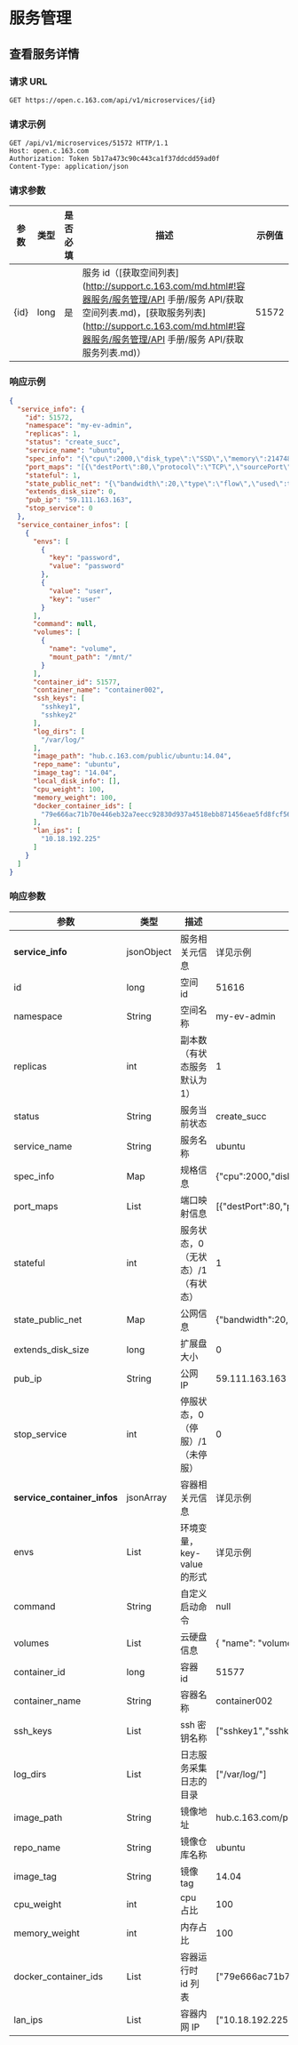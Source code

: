 # 服务管理

## 查看服务详情

### 请求 URL

`GET https://open.c.163.com/api/v1/microservices/{id}`

### 请求示例

```http
GET /api/v1/microservices/51572 HTTP/1.1
Host: open.c.163.com
Authorization: Token 5b17a473c90c443ca1f37ddcdd59ad0f
Content-Type: application/json
```

### 请求参数

| 参数 | 类型 | 是否必填 |                                  描述                                 | 示例值 |
|------|------|----------|-----------------------------------------------------------------------|--------|
| {id} | long | 是       | 服务 id（[获取空间列表](http://support.c.163.com/md.html#!容器服务/服务管理/API 手册/服务 API/获取空间列表.md)，[获取服务列表](http://support.c.163.com/md.html#!容器服务/服务管理/API 手册/服务 API/获取服务列表.md)） |  51572 |


### 响应示例

```json
{
  "service_info": {
    "id": 51572,
    "namespace": "my-ev-admin",
    "replicas": 1,
    "status": "create_succ",
    "service_name": "ubuntu",
    "spec_info": "{\"cpu\":2000,\"disk_type\":\"SSD\",\"memory\":2147483648,\"spec_alias\":\"C2M2S20\",\"storage\":20}",
    "port_maps": "[{\"destPort\":80,\"protocol\":\"TCP\",\"sourcePort\":8080}]",
    "stateful": 1,
    "state_public_net": "{\"bandwidth\":20,\"type\":\"flow\",\"used\":true}",
    "extends_disk_size": 0,
    "pub_ip": "59.111.163.163",
    "stop_service": 0
  },
  "service_container_infos": [
    {
      "envs": [
        {
          "key": "password",
          "value": "password"
        },
        {
          "value": "user",
          "key": "user"
        }
      ],
      "command": null,
      "volumes": [
        {
          "name": "volume",
          "mount_path": "/mnt/"
        }
      ],
      "container_id": 51577,
      "container_name": "container002",
      "ssh_keys": [
        "sshkey1",
        "sshkey2"
      ],
      "log_dirs": [
        "/var/log/"
      ],
      "image_path": "hub.c.163.com/public/ubuntu:14.04",
      "repo_name": "ubuntu",
      "image_tag": "14.04",
      "local_disk_info": [],
      "cpu_weight": 100,
      "memory_weight": 100,
      "docker_container_ids": [
        "79e666ac71b70e446eb32a7eecc92830d937a4518ebb871456eae5fd8fcf5627"
      ],
      "lan_ips": [
        "10.18.192.225"
      ]
    }
  ]
}
```

### 响应参数

|             参数            |    类型    |                描述               |                                                示例值                                                |
|-----------------------------|------------|-----------------------------------|------------------------------------------------------------------------------------------------------|
| **service_info**            | jsonObject | 服务相关元信息                    | 详见示例                                                                                             |
| id                          | long       | 空间 id                           | 51616                                                                                                |
| namespace                   | String     | 空间名称                          | my-ev-admin                                                                                          |
| replicas                    | int        | 副本数（有状态服务默认为 1）      | 1                                                                                                    |
| status                      | String     | 服务当前状态                      | create_succ                                                                                          |
| service_name                | String     | 服务名称                          | ubuntu                                                                                               |
| spec_info                   | Map        | 规格信息                          | {\"cpu\":2000,\"disk_type\":\"SSD\",\"memory\":2147483648,\"spec_alias\":\"C2M2S20\",\"storage\":20} |
| port_maps                   | List       | 端口映射信息                      | [{\"destPort\":80,\"protocol\":\"TCP\",\"sourcePort\":8080}]                                         |
| stateful                    | int        | 服务状态，0（无状态）/1（有状态） | 1                                                                                                    |
| state_public_net            | Map        | 公网信息                          | {\"bandwidth\":20,\"type\":\"flow\",\"used\":true}                                                   |
| extends_disk_size           | long       | 扩展盘大小                        | 0                                                                                                    |
| pub_ip                      | String     | 公网 IP                           | 59.111.163.163                                                                                       |
| stop_service                | int        | 停服状态，0（停服）/1（未停服）   | 0                                                                                                    |
| **service_container_infos** | jsonArray  | 容器相关元信息                    | 详见示例                                                                                             |
| envs                        | List       | 环境变量，key-value 的形式        | 详见示例                                                                                             |
| command                     | String     | 自定义启动命令                    | null                                                                                                 |
| volumes                     | List       | 云硬盘信息                        | { "name": "volume","mount_path": "/mnt/"}                                                            |
| container_id                | long       | 容器 id                           | 51577                                                                                                |
| container_name              | String     | 容器名称                          | container002                                                                                         |
| ssh_keys                    | List       | ssh 密钥名称                      | ["sshkey1","sshkey2"]                                                                                |
| log_dirs                    | List       | 日志服务采集日志的目录            | ["/var/log/"]                                                                                        |
| image_path                  | String     | 镜像地址                          | hub.c.163.com/public/ubuntu:14.04                                                                    |
| repo_name                   | String     | 镜像仓库名称                      | ubuntu                                                                                               |
| image_tag                   | String     | 镜像 tag                          | 14.04                                                                                                |
| cpu_weight                  | int        | cpu 占比                          | 100                                                                                                  |
| memory_weight               | int        | 内存占比                          | 100                                                                                                  |
| docker_container_ids        | List       | 容器运行时 id 列表                | ["79e666ac71b70e446eb32a7eecc92830d937a4518ebb871456eae5fd8fcf5627"]                                 |
| lan_ips                     | List       | 容器内网 IP                       | ["10.18.192.225"]                                                                                    |